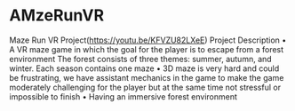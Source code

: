 # AMzeRunVR
Maze Run VR Project(https://youtu.be/KFVZU82LXeE)
Project Description
• A VR maze game in which the goal for the player is to escape from a forest environment
The forest consists of three themes: summer, autumn, and winter. Each season contains
one maze
• 3D maze is very hard and could be frustrating, we have assistant mechanics in the game to make the game moderately challenging for the player but at the same time not stressful or impossible to finish
• Having an immersive forest environment
